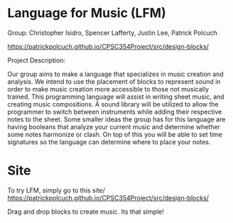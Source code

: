 # Language for Music (LFM)
Group: Christopher Isidro, Spencer Lafferty, Justin Lee, Patrick Polcuch

https://patrickpolcuch.github.io/CPSC354Project/src/design-blocks/

Project Description: 

Our group aims to make a language that specializes in music creation and analysis. We intend to use the placement of blocks to represent sound in order to make music creation more accessible to those not musically trained. This programming language will assist in writing sheet music, and creating music compositions.  A sound library will be utilized to allow the programmer to switch between instruments while adding their respective notes to the sheet.  Some smaller ideas the group has for this language are having booleans that analyze your current music and determine whether some notes harmonize or clash.  On top of this you will be able to set time signatures so the language can determine where to place your notes.


# Site
To try LFM, simply go to this site/
https://patrickpolcuch.github.io/CPSC354Project/src/design-blocks/

Drag and drop blocks to create music. Its that simple!